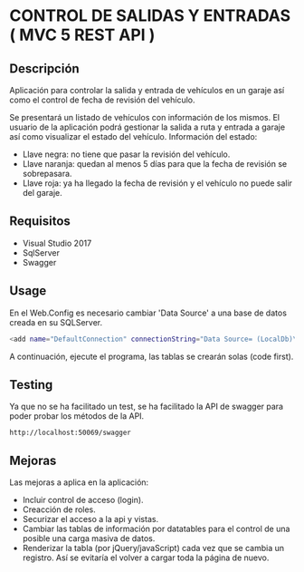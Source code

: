 # CONTROL DE SALIDAS Y ENTRADAS ( MVC 5 REST API )

## Descripción
Aplicación para controlar la salida y entrada de vehículos en un garaje así como el control de fecha de revisión del vehículo.

Se presentará un listado de vehículos con información de los mismos.
El usuario de la aplicación podrá gestionar la salida a ruta y entrada a garaje así como visualizar el estado del vehículo.
Información del estado:
- Llave negra: no tiene que pasar la revisión del vehículo.
- Llave naranja: quedan al menos 5 días para que la fecha de revisión se sobrepasara.
- Llave roja: ya ha llegado la fecha de revisión y el vehículo no puede salir del garaje.

## Requisitos 
 - Visual Studio 2017
 - SqlServer
 - Swagger
 
## Usage 

En el Web.Config es necesario cambiar 'Data Source' a una base de datos creada en su SQLServer.

```sh
<add name="DefaultConnection" connectionString="Data Source= (LocalDb)\MSSQLLocalDB;initial catalog=SystemGoal;integrated security=True;MultipleActiveResultSets=True;" providerName="System.Data.SqlClient" />
```
A continuación, ejecute el programa, las tablas se crearán solas (code first).

## Testing
Ya que no se ha facilitado un test, se ha facilitado la API de swagger para poder probar los métodos de la API.

```
http://localhost:50069/swagger
```

## Mejoras
Las mejoras a aplica en la aplicación:
- Incluir control de acceso (login).
- Creacción de roles.
- Securizar el acceso a la api y vistas.
- Cambiar las tablas de información por datatables para el control de una posible una carga masiva de datos.
- Renderizar la tabla (por jQuery/javaScript) cada vez que se cambia un registro. Así se evitaría el volver a cargar toda la página de nuevo.


 
